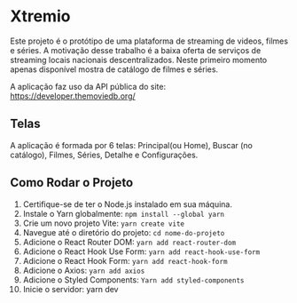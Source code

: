 # Xtremio

Este projeto é o protótipo de uma plataforma de streaming de videos, filmes e séries. A motivação desse trabalho é a baixa oferta de serviços de streaming locais nacionais descentralizados.
Neste primeiro momento apenas disponível mostra de catálogo de filmes e séries.

A aplicação faz uso da API pública do site: https://developer.themoviedb.org/


## Telas

A aplicação é formada por 6 telas: Principal(ou Home), Buscar (no catálogo), Filmes, Séries, Detalhe e Configurações.



## Como Rodar o Projeto

1.  Certifique-se de ter o Node.js instalado em sua máquina.
2.  Instale o Yarn globalmente: `npm install --global yarn`
3.  Crie um novo projeto Vite: `yarn create vite`
4.  Navegue até o diretório do projeto: `cd nome-do-projeto`
5.  Adicione o React Router DOM: `yarn add react-router-dom`
6.  Adicione o React Hook Use Form: `yarn add react-hook-use-form`
7.  Adicione o React Hook Form: `yarn add react-hook-form`
8.  Adicione o Axios: `yarn add axios`
9.  Adicione o Styled Components: `Yarn add styled-components`
10.  Inicie o servidor: yarn dev
